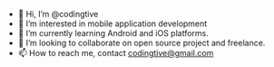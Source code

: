 - 👋 Hi, I’m @codingtive
- 👀 I’m interested in mobile application development
- 🌱 I’m currently learning Android and iOS platforms.
- 💞️ I’m looking to collaborate on open source project and freelance.
- 📫 How to reach me, contact codingtive@gmail.com
